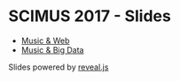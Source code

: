 SCIMUS 2017 - Slides
====================

* [Music & Web](music%20&%20web.html)
* [Music & Big Data](music%20&%20big%20data.html)


Slides powered by [reveal.js](https://github.com/hakimel/reveal.js)


